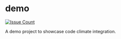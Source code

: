 # demo

[![Issue Count](https://codeclimate.com/github/HaxeCheckstyle/demo/badges/issue_count.svg)](https://codeclimate.com/github/HaxeCheckstyle/demo)

A demo project to showcase code climate integration.
